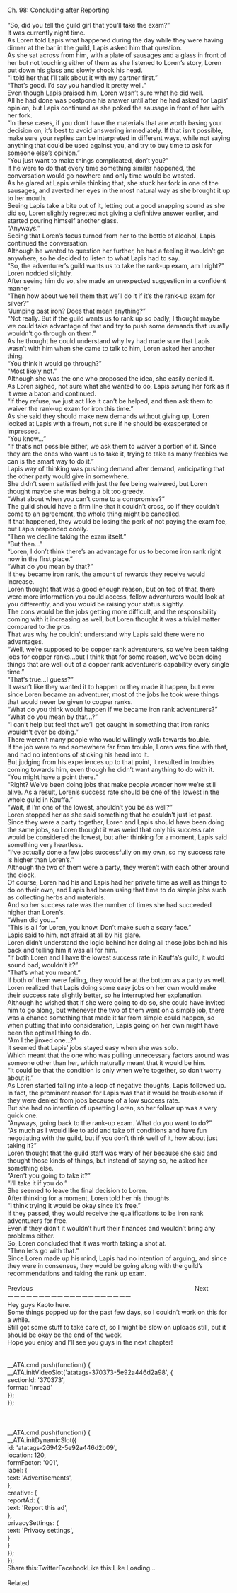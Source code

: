 <br/>
Ch. 98: Concluding after Reporting<br/>
 <br/>
“So, did you tell the guild girl that you’ll take the exam?”<br/>
It was currently night time.<br/>
As Loren told Lapis what happened during the day while they were having dinner at the bar in the guild, Lapis asked him that question.<br/>
As she sat across from him, with a plate of sausages and a glass in front of her but not touching either of them as she listened to Loren’s story, Loren put down his glass and slowly shook his head.<br/>
“I told her that I’ll talk about it with my partner first.”<br/>
“That’s good. I’d say you handled it pretty well.”<br/>
Even though Lapis praised him, Loren wasn’t sure what he did well.<br/>
All he had done was postpone his answer until after he had asked for Lapis’ opinion, but Lapis continued as she poked the sausage in front of her with her fork.<br/>
“In these cases, if you don’t have the materials that are worth basing your decision on, it’s best to avoid answering immediately. If that isn’t possible, make sure your replies can be interpreted in different ways, while not saying anything that could be used against you, and try to buy time to ask for someone else’s opinion.”<br/>
“You just want to make things complicated, don’t you?”<br/>
If he were to do that every time something similar happened, the conversation would go nowhere and only time would be wasted.<br/>
As he glared at Lapis while thinking that, she stuck her fork in one of the sausages, and averted her eyes in the most natural way as she brought it up to her mouth.<br/>
Seeing Lapis take a bite out of it, letting out a good snapping sound as she did so, Loren slightly regretted not giving a definitive answer earlier, and started pouring himself another glass.<br/>
“Anyways.”<br/>
Seeing that Loren’s focus turned from her to the bottle of alcohol, Lapis continued the conversation.<br/>
Although he wanted to question her further, he had a feeling it wouldn’t go anywhere, so he decided to listen to what Lapis had to say.<br/>
“So, the adventurer’s guild wants us to take the rank-up exam, am I right?”<br/>
Loren nodded slightly.<br/>
After seeing him do so, she made an unexpected suggestion in a confident manner.<br/>
“Then how about we tell them that we’ll do it if it’s the rank-up exam for silver?”<br/>
“Jumping past iron? Does that mean anything?”<br/>
“Not really. But if the guild wants us to rank up so badly, I thought maybe we could take advantage of that and try to push some demands that usually wouldn’t go through on them.”<br/>
As he thought he could understand why Ivy had made sure that Lapis wasn’t with him when she came to talk to him, Loren asked her another thing.<br/>
“You think it would go through?”<br/>
“Most likely not.”<br/>
Although she was the one who proposed the idea, she easily denied it.<br/>
As Loren sighed, not sure what she wanted to do, Lapis swung her fork as if it were a baton and continued.<br/>
“If they refuse, we just act like it can’t be helped, and then ask them to waiver the rank-up exam for iron this time.”<br/>
As she said they should make new demands without giving up, Loren looked at Lapis with a frown, not sure if he should be exasperated or impressed.<br/>
“You know…”<br/>
“If that’s not possible either, we ask them to waiver a portion of it. Since they are the ones who want us to take it, trying to take as many freebies we can is the smart way to do it.”<br/>
Lapis way of thinking was pushing demand after demand, anticipating that the other party would give in somewhere.<br/>
She didn’t seem satisfied with just the fee being waivered, but Loren thought maybe she was being a bit too greedy.<br/>
“What about when you can’t come to a compromise?”<br/>
The guild should have a firm line that it couldn’t cross, so if they couldn’t come to an agreement, the whole thing might be cancelled.<br/>
If that happened, they would be losing the perk of not paying the exam fee, but Lapis responded coolly.<br/>
“Then we decline taking the exam itself.”<br/>
“But then…”<br/>
“Loren, I don’t think there’s an advantage for us to become iron rank right now in the first place.”<br/>
“What do you mean by that?”<br/>
If they became iron rank, the amount of rewards they receive would increase.<br/>
Loren thought that was a good enough reason, but on top of that, there were more information you could access, fellow adventurers would look at you differently, and you would be raising your status slightly.<br/>
The cons would be the jobs getting more difficult, and the responsibility coming with it increasing as well, but Loren thought it was a trivial matter compared to the pros.<br/>
That was why he couldn’t understand why Lapis said there were no advantages.<br/>
“Well, we’re supposed to be copper rank adventurers, so we’ve been taking jobs for copper ranks…but I think that for some reason, we’ve been doing things that are well out of a copper rank adventurer’s capability every single time.”<br/>
“That’s true…I guess?”<br/>
It wasn’t like they wanted it to happen or they made it happen, but ever since Loren became an adventurer, most of the jobs he took were things that would never be given to copper ranks.<br/>
“What do you think would happen if we became iron rank adventurers?”<br/>
“What do you mean by that…?”<br/>
“I can’t help but feel that we’ll get caught in something that iron ranks wouldn’t ever be doing.”<br/>
There weren’t many people who would willingly walk towards trouble.<br/>
If the job were to end somewhere far from trouble, Loren was fine with that, and had no intentions of sticking his head into it.<br/>
But judging from his experiences up to that point, it resulted in troubles coming towards him, even though he didn’t want anything to do with it.<br/>
“You might have a point there.”<br/>
“Right? We’ve been doing jobs that make people wonder how we’re still alive. As a result, Loren’s success rate should be one of the lowest in the whole guild in Kauffa.”<br/>
“Wait, if I’m one of the lowest, shouldn’t you be as well?”<br/>
Loren stopped her as she said something that he couldn’t just let past.<br/>
Since they were a party together, Loren and Lapis should have been doing the same jobs, so Loren thought it was weird that only his success rate would be considered the lowest, but after thinking for a moment, Lapis said something very heartless.<br/>
“I’ve actually done a few jobs successfully on my own, so my success rate is higher than Loren’s.”<br/>
Although the two of them were a party, they weren’t with each other around the clock.<br/>
Of course, Loren had his and Lapis had her private time as well as things to do on their own, and Lapis had been using that time to do simple jobs such as collecting herbs and materials.<br/>
And so her success rate was the number of times she had succeeded higher than Loren’s.<br/>
“When did you…”<br/>
“This is all for Loren, you know. Don’t make such a scary face.”<br/>
Lapis said to him, not afraid at all by his glare.<br/>
Loren didn’t understand the logic behind her doing all those jobs behind his back and telling him it was all for him.<br/>
“If both Loren and I have the lowest success rate in Kauffa’s guild, it would sound bad, wouldn’t it?”<br/>
“That’s what you meant.”<br/>
If both of them were failing, they would be at the bottom as a party as well.<br/>
Loren realized that Lapis doing some easy jobs on her own would make their success rate slightly better, so he interrupted her explanation.<br/>
Although he wished that if she were going to do so, she could have invited him to go along, but whenever the two of them went on a simple job, there was a chance something that made it far from simple could happen, so when putting that into consideration, Lapis going on her own might have been the optimal thing to do.<br/>
“Am I the jinxed one…?”<br/>
It seemed that Lapis’ jobs stayed easy when she was solo.<br/>
Which meant that the one who was pulling unnecessary factors around was someone other than her, which naturally meant that it would be him.<br/>
“It could be that the condition is only when we’re together, so don’t worry about it.”<br/>
As Loren started falling into a loop of negative thoughts, Lapis followed up.<br/>
In fact, the prominent reason for Lapis was that it would be troublesome if they were denied from jobs because of a low success rate.<br/>
But she had no intention of upsetting Loren, so her follow up was a very quick one.<br/>
“Anyways, going back to the rank-up exam. What do you want to do?”<br/>
“As much as I would like to add and take off conditions and have fun negotiating with the guild, but if you don’t think well of it, how about just taking it?”<br/>
Loren thought that the guild staff was wary of her because she said and thought those kinds of things, but instead of saying so, he asked her something else.<br/>
“Aren’t you going to take it?”<br/>
“I’ll take it if you do.”<br/>
She seemed to leave the final decision to Loren.<br/>
After thinking for a moment, Loren told her his thoughts.<br/>
“I think trying it would be okay since it’s free.”<br/>
If they passed, they would receive the qualifications to be iron rank adventurers for free.<br/>
Even if they didn’t it wouldn’t hurt their finances and wouldn’t bring any problems either.<br/>
So, Loren concluded that it was worth taking a shot at.<br/>
“Then let’s go with that.”<br/>
Since Loren made up his mind, Lapis had no intention of arguing, and since they were in consensus, they would be going along with the guild’s recommendations and taking the rank up exam.<br/>
 <br/>
Previous                                                                                             Next<br/>
ーーーーーーーーーーーーーーーーーーーー<br/>
Hey guys Kaoto here.<br/>
Some things popped up for the past few days, so I couldn’t work on this for a while.<br/>
Still got some stuff to take care of, so I might be slow on uploads still, but it should be okay be the end of the week.<br/>
Hope you enjoy and I’ll see you guys in the next chapter!<br/>
<br/>
<br/>
            __ATA.cmd.push(function() {<br/>
                __ATA.initVideoSlot('atatags-370373-5e92a446d2a98', {<br/>
                    sectionId: '370373',<br/>
                    format: 'inread'<br/>
                });<br/>
            });<br/>
        <br/>
 <br/>
<br/>
				__ATA.cmd.push(function() {<br/>
					__ATA.initDynamicSlot({<br/>
						id: 'atatags-26942-5e92a446d2b09',<br/>
						location: 120,<br/>
						formFactor: '001',<br/>
						label: {<br/>
							text: 'Advertisements',<br/>
						},<br/>
						creative: {<br/>
							reportAd: {<br/>
								text: 'Report this ad',<br/>
							},<br/>
							privacySettings: {<br/>
								text: 'Privacy settings',<br/>
							}<br/>
						}<br/>
					});<br/>
				});<br/>
			Share this:TwitterFacebookLike this:Like Loading...<br/>
<br/>
Related<br/>
 